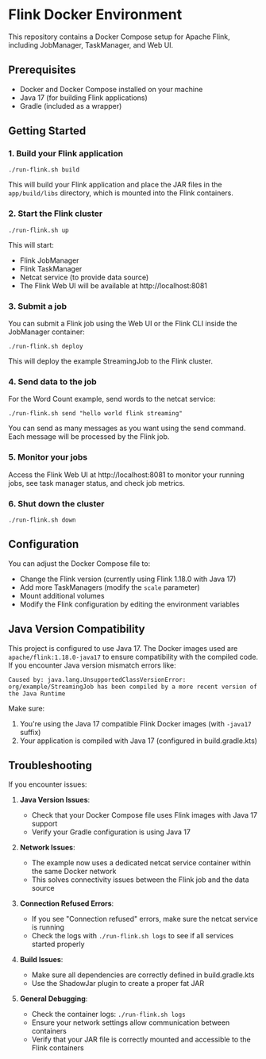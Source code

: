 # Flink Docker Environment

This repository contains a Docker Compose setup for Apache Flink, including JobManager, TaskManager, and Web UI.

## Prerequisites

- Docker and Docker Compose installed on your machine
- Java 17 (for building Flink applications)
- Gradle (included as a wrapper)

## Getting Started

### 1. Build your Flink application

```shell
./run-flink.sh build
```

This will build your Flink application and place the JAR files in the `app/build/libs` directory, which is mounted into the Flink containers.

### 2. Start the Flink cluster

```shell
./run-flink.sh up
```

This will start:
- Flink JobManager
- Flink TaskManager
- Netcat service (to provide data source)
- The Flink Web UI will be available at http://localhost:8081

### 3. Submit a job

You can submit a Flink job using the Web UI or the Flink CLI inside the JobManager container:

```shell
./run-flink.sh deploy
```

This will deploy the example StreamingJob to the Flink cluster.

### 4. Send data to the job

For the Word Count example, send words to the netcat service:

```shell
./run-flink.sh send "hello world flink streaming"
```

You can send as many messages as you want using the send command. Each message will be processed by the Flink job.

### 5. Monitor your jobs

Access the Flink Web UI at http://localhost:8081 to monitor your running jobs, see task manager status, and check job metrics.

### 6. Shut down the cluster

```shell
./run-flink.sh down
```

## Configuration

You can adjust the Docker Compose file to:
- Change the Flink version (currently using Flink 1.18.0 with Java 17)
- Add more TaskManagers (modify the `scale` parameter)
- Mount additional volumes
- Modify the Flink configuration by editing the environment variables

## Java Version Compatibility

This project is configured to use Java 17. The Docker images used are `apache/flink:1.18.0-java17` to ensure compatibility with the compiled code. If you encounter Java version mismatch errors like:

```
Caused by: java.lang.UnsupportedClassVersionError: org/example/StreamingJob has been compiled by a more recent version of the Java Runtime
```

Make sure:
1. You're using the Java 17 compatible Flink Docker images (with `-java17` suffix)
2. Your application is compiled with Java 17 (configured in build.gradle.kts)

## Troubleshooting

If you encounter issues:

1. **Java Version Issues**:
   - Check that your Docker Compose file uses Flink images with Java 17 support
   - Verify your Gradle configuration is using Java 17

2. **Network Issues**:
   - The example now uses a dedicated netcat service container within the same Docker network
   - This solves connectivity issues between the Flink job and the data source

3. **Connection Refused Errors**:
   - If you see "Connection refused" errors, make sure the netcat service is running
   - Check the logs with `./run-flink.sh logs` to see if all services started properly

4. **Build Issues**:
   - Make sure all dependencies are correctly defined in build.gradle.kts
   - Use the ShadowJar plugin to create a proper fat JAR

5. **General Debugging**:
   - Check the container logs: `./run-flink.sh logs`
   - Ensure your network settings allow communication between containers
   - Verify that your JAR file is correctly mounted and accessible to the Flink containers 